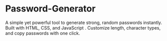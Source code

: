 # Password-Generator
A simple yet powerful tool to generate strong, random passwords instantly. Built with HTML, CSS, and JavaScript . Customize length, character types, and copy passwords with one click.
